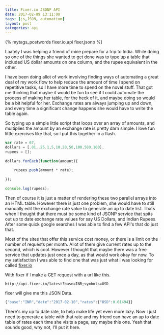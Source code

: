 ```yaml
---
title: Fixer.io JSONP API
date: 2017-02-09 13:11:00
tags: [js,JSON, automation]
layout: post
categories: api
---
```


{% mytags_postwords fixer.io,api&#32;fixer,jsonp %}

Laately I was helping a friend of mine prepare for a trip to India. While doing so one of the things she wanted to get done was to type up a table that included US dollar amounts on one column, and the rupee equivalent in the other.

<!-- more -->

I have been doing allot of work involving finding ways of automating a great deal of my work flow to help reduce the amount of time I spend on repetitive tasks, so I have more time to spend on the novel stuff. That got me thinking that maybe it would be fun to see if I could automate the process of making her table, for the heck of it, and maybe doing so would be a bit helpful for her. Exchange rates are always jumping up and down, and every time a significant change happens she would have to write the table again.

So typing up a simple little script that loops over an array of amounts, and multiplies the amount by an exchange rate is pretty darn simple. I love fun little exercises like that, so I put this together in a flash.

```js
var rate = 67,
dollars = [.01,.25,1,5,10,20,50,100,500,100],
rupees = [];
 
dollars.forEach(function(amount){
 
    rupees.push(amount * rate);
 
});
 
console.log(rupees);
```

Then of course it is just a matter of rendering these two parallel arrays into an HTML table. However there is just one problem, she would have to still manually edit the exchange rate value to generate an up to date list. Thats when I thought that there must be some kind of JSONP service that spits out up to date exchange rate values for say US Dollars, and Indian Rupees. After some quick google searches I was able to find a few API's that do just that. 

Most of the sites that offer this service cost money, or there is a limit on the number of requests per month. Allot of them give current rates up to the second, which is cool. However I thought that maybe there was a free service that updates just once a day, as that would work okay for now. To my satisfaction I was able to find one that was just what I was looking for called [fixer.io](http://fixer.io)

With fixer if I make a GET request with a url like this.
```
http://api.fixer.io/latest?base=INR;symbols=USD
```

fixer will give me this JSON Data.

```js
{"base":"INR","date":"2017-02-10","rates":{"USD":0.01494}}
```

There's my up to date rate, to help make life yet even more lazy. Now I just need to generate a table with that rate and my friend can have an up to date table of rates each time she visits a page, say maybe this one. Yeah that sounds good, why not, I'll put it here.

<div id="fixer_table"></div>
<script>

// default data
var defaults = {

    rates : {

        INR : 67.36,
        USD : 0.01494

    },

    date : '2-8-17'

},
data = defaults,
base = 'INR',
compare = 'USD',
id = 'fixer_table',

render = function (reverse) {

    var html = '',

    rate,

    amounts = [.01, .05, .10, .25, .5, .75, 1, 2, 5, 10, 20, 50, 67, 100, 150,200,250,500, 750,1000,2000,5000,10000];

    rate = data.rates[compare];
    if (reverse) {

        rate = 1 / data.rates[compare];

    }

    html += '<p>Date of rate: ' + data.date + '<\/p>';

    html += '<table>';

    if (reverse) {

        html += '<tr><td colspan=\"2\">' + compare + ' to ' + base + ' rate : ' + rate.toFixed(3) + '<\/td><\/tr>';
        html += '<tr><th>' + compare + '<\/th><th>' + base + '<\/th><\/tr>';

    } else {

        html += '<tr><td colspan=\"2\">' + base + ' to ' + compare + ' rate : ' + rate.toFixed(3) + '<\/td><\/tr>';
        html += '<tr><th>' + base + '<\/th><th>' + compare + '<\/th><\/tr>';

    }

    amounts.forEach(function (amount) {

        var convert = Number(amount * rate).toFixed(2);

        html += '<tr>';
        html += '<td>' + amount + '<\/td>';
        html += '<td>' + convert + '<\/td>';
        html += '<\/tr>';

    });
    html += '<\/table>';

    document.getElementById(id).innerHTML += html;

},

// what to do on readystate 4 (status 200 or 0)
update = function (req) {

    if (req.response) {

        try {

            data = JSON.parse(req.response);

        } catch (e) {

            data = defaults;

        }

    } else {

        data = defaults;

    }

    render(false);
    render(true);

},

// make a request
req = new XMLHttpRequest();

// I want JSON from fixer.io with the given base currency
req.open('get', 'https://api.fixer.io/latest?base=' + base + ';symbols=' + compare);

req.onreadystatechange = function () {

    if (req.readyState === 4) {

        update(req);

    }

};

req.onerror = function (e) {}

req.send();



</script>

